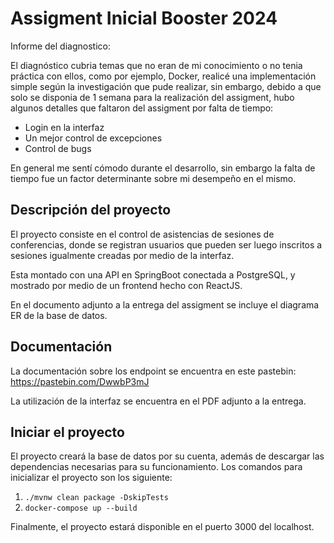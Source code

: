 
# Assigment Inicial Booster 2024

Informe del diagnostico:

El diagnóstico cubria temas que no eran de mi conocimiento o no tenia práctica con ellos, como por ejemplo, Docker, realicé una implementación simple según la investigación que pude realizar, sin embargo, debido a que solo se disponia de 1 semana para la realización del assigment, hubo algunos detalles que faltaron del assigment por falta de tiempo:

- Login en la interfaz
- Un mejor control de excepciones
- Control de bugs

En general me sentí cómodo durante el desarrollo, sin embargo la falta de tiempo fue un factor determinante sobre mi desempeño en el mismo. 

## Descripción del proyecto

El proyecto consiste en el control de asistencias de sesiones  de conferencias, donde se registran usuarios que pueden ser luego inscritos a sesiones igualmente creadas por medio de la interfaz.

Esta montado con una API en SpringBoot conectada a PostgreSQL, y mostrado por medio de un frontend hecho con ReactJS.

En el documento adjunto a la entrega del assigment se incluye el diagrama ER de la base de datos.

## Documentación

La documentación sobre los endpoint se encuentra en este pastebin: https://pastebin.com/DwwbP3mJ

La utilización de la interfaz se encuentra en el PDF adjunto a la entrega.

## Iniciar el proyecto

El proyecto creará la base de datos por su cuenta, además de descargar las dependencias necesarias para su funcionamiento. Los comandos para inicializar el proyecto son los siguiente:

1. `./mvnw clean package -DskipTests` 
2. `docker-compose up --build`

Finalmente, el proyecto estará disponible en el puerto 3000 del localhost.
